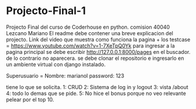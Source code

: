 # Projecto-Final-1
Projecto Final del curso de Coderhouse en python. comision 40040
Lezcano Mariano
El readme debe contener una breve explicacion del projecto. Link del video que muestra como funciona la pagina + los testcase = https://www.youtube.com/watch?v=1-7XeTpQ0Yk para ingresar a la pagina principal se debe escribir http://127.0.0.1:8000/pages en el buscador. de lo contrario no aparecera. se debe clonar el repositorio e ingresarlo en un ambiente virtual con django instalado.

Superusuario = Nombre: marianol password: 123

tiene lo que se solicita. 1: CRUD 2: Sistema de log in y logout 3: vista /about 4: todo lo demas que se pide. 5: No hice el bonus porque no veo relevante pelear por el top 10.
